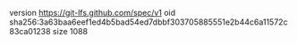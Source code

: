 version https://git-lfs.github.com/spec/v1
oid sha256:3a63baa6eef1ed4b5bad54ed7dbbf303705885551e2b44c6a11572c83ca01238
size 1088
